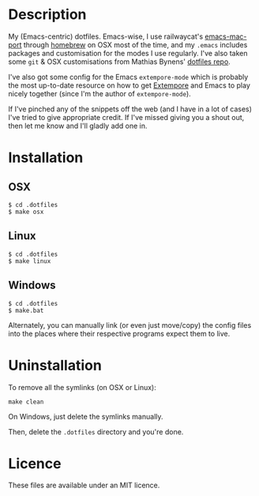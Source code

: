 # Description

My (Emacs-centric) dotfiles. Emacs-wise, I use railwaycat's
[emacs-mac-port](https://github.com/railwaycat/emacs-mac-port) through
[homebrew](http://brew.sh) on OSX most of the time, and my `.emacs`
includes packages and customisation for the modes I use regularly.
I've also taken some `git` & OSX customisations from Mathias Bynens'
[dotfiles repo](https://github.com/mathiasbynens/dotfiles).

I've also got some config for the Emacs `extempore-mode` which is
probably the most up-to-date resource on how to get
[Extempore](http://extempore.moso.com.au) and Emacs to play nicely
together (since I'm the author of `extempore-mode`).

If I've pinched any of the snippets off the web (and I have in a lot
of cases) I've tried to give appropriate credit.  If I've missed
giving you a shout out, then let me know and I'll gladly add one in.

# Installation


## OSX

```shell
$ cd .dotfiles
$ make osx
```

## Linux

```shell
$ cd .dotfiles
$ make linux
```

## Windows

```shell
$ cd .dotfiles
$ make.bat
```

Alternately, you can manually link (or even just move/copy) the config
files into the places where their respective programs expect them to
live.

# Uninstallation

To remove all the symlinks (on OSX or Linux):

```shell
make clean
```

On Windows, just delete the symlinks manually.

Then, delete the `.dotfiles` directory and you're done.

# Licence

These files are available under an MIT licence.

